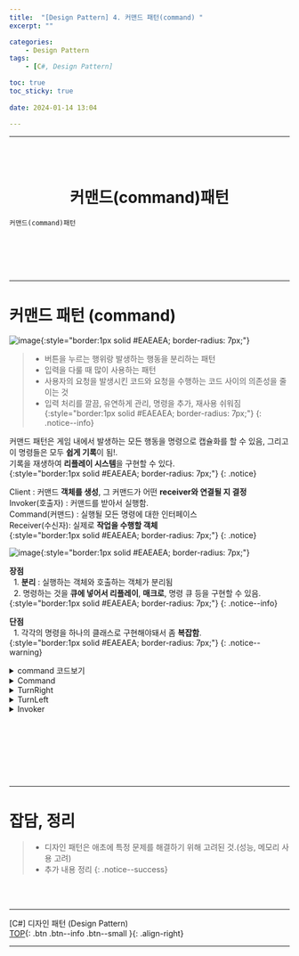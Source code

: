 ```yaml
---
title:  "[Design Pattern] 4. 커맨드 패턴(command) "
excerpt: ""

categories:
    - Design Pattern
tags:
    - [C#, Design Pattern]

toc: true
toc_sticky: true
 
date: 2024-01-14 13:04

---
```

- - -
<BR><BR>



<center><H1> 커맨드(command)패턴   </H1></center>

`커맨드(command)패턴`  

<br><br><br><br>
- - - 

# 커맨드 패턴 (command)
![image](https://github.com/levell1/levell1.github.io/assets/96651722/1371e2fd-0f79-40d6-b145-98031ff04923){:style="border:1px solid #EAEAEA; border-radius: 7px;"}  

> - 버튼을 누르는 행위랑 발생하는 행동을 분리하는 패턴
> - 입력을 다룰 때 많이 사용하는 패턴  
> - 사용자의 요청을 발생시킨 코드와 요청을 수행하는 코드 사이의 의존성을 줄이는 것
> - 입력 처리를 깔끔, 유연하게 관리, 명령을 추가, 재사용 쉬워짐
{:style="border:1px solid #EAEAEA; border-radius: 7px;"}
{: .notice--info}  

커맨드 패턴은 게임 내에서 발생하는 모든 행동을 명령으로 캡슐화를 할 수 있음, 그리고 이 명령들은 모두 **쉽게 기록**이 됨!.  
기록을 재생하여 **리플레이 시스템**을 구현할 수 있다.  
{:style="border:1px solid #EAEAEA; border-radius: 7px;"}
{: .notice} 

Client : 커맨드 **객체를 생성**, 그 커맨드가 어떤 **receiver와 연결될 지 결정**  
Invoker(호출자) : 커맨드를 받아서 실행함.  
Command(커맨드) : 실행될 모든 명령에 대한 인터페이스  
Receiver(수신자): 실제로 **작업을 수행할 객체**  
{:style="border:1px solid #EAEAEA; border-radius: 7px;"}
{: .notice} 

![image](https://github.com/levell1/levell1.github.io/assets/96651722/e7b43e8f-8a1b-4191-8f1b-3d3c563d1b3b){:style="border:1px solid #EAEAEA; border-radius: 7px;"}  

**장점**  
&nbsp;&nbsp;1. **분리** : 실행하는 객체와 호출하는 객체가 분리됨   
&nbsp;&nbsp;2. 명령하는 것을 **큐에 넣어서 리플레이**, **매크로**, 명령 큐 등을 구현할 수 있음.  
{:style="border:1px solid #EAEAEA; border-radius: 7px;"}
{: .notice--info} 


**단점**  
&nbsp;&nbsp;1. 각각의 명령을 하나의 클래스로 구현해야돼서 좀 **복잡함**.  
{:style="border:1px solid #EAEAEA; border-radius: 7px;"}
{: .notice--warning} 


<details>
<summary>command 코드보기</summary>

<div class="notice--primary" markdown="1"> 

```c#
// 커맨드 인터페이스
public interface ICommand
{
    void Execute();
}

// 구체적인 커맨드 클래스들. 이동 요청 클래스
public class MoveCommand : ICommand
{
    private Player player;
    private float x, y;

    public MoveCommand(Player player, float x, float y)
    {
        this.player = player;
        this.x = x;
        this.y = y;
    }

    public void Execute()
    {
        player.Move(x, y);
    }
}

// 점프 요청 클래스
public class JumpCommand : ICommand
{
    private Player player;

    public JumpCommand(Player player)
    {
        this.player = player;
    }

    public void Execute()
    {
        player.Jump();
    }
}

// 플레이어 클래스
public class Player
{
    public void Move(float x, float y)
    {
        // 이동 로직
    }

    public void Jump()
    {
        // 점프 로직
    }
}

// 커맨드 사용
Player player = new Player();
ICommand moveCommand = new MoveCommand(player, 1.0f, 0.0f);
ICommand jumpCommand = new JumpCommand(player);

moveCommand.Execute(); // 플레이어 이동
jumpCommand.Execute(); // 플레이어 점프
```
</div>
</details>

<details>
<summary>Command</summary>
<div class="notice--primary" markdown="1"> 

```c# 
public abstract class Command
{
    public abstract void Execute();
}
```
</div>
</details>

<details>
<summary>TurnRight</summary>
<div class="notice--primary" markdown="1"> 

```c# 
public class TurnRight : Command
{
    private CharacterController _controller;

    public TurnRight(CharacterController controller)
    {
        _controller = controller;
    }

    public override void Execute()
    {
        _controller.Turn(CharacterController.Direction.Right);
    }
}
```
</div>
</details>

<details>
<summary>TurnLeft</summary>
<div class="notice--primary" markdown="1"> 

```c# 
public class TurnLeft : Command
{
    private CharacterController _controller;

    public TurnLeft(CharacterController controller)
    {
        _controller = controller;
    }

    public override void Execute()
    {
        _controller.Turn(CharacterController.Direction.Left);
    }
}
```
</div>
</details>

<details>
<summary>Invoker</summary>
<div class="notice--primary" markdown="1"> 

```c# 
class Invoker : MonoBehaviour
{
    private bool _isRecording;
    private bool _isReplaying;
    private float _replayTime;
    private float _recordingTime;
    private SortedList<float, Command> _recordedCommands = 
        new SortedList<float, Command>();

    public void ExecuteCommand(Command command)
    {
        command.Execute();
        
        if (_isRecording) 
            _recordedCommands.Add(_recordingTime, command);
        
        Debug.Log("Recorded Time: " + _recordingTime);
        Debug.Log("Recorded Command: " + command);
    }

    public void Record()
    {
        _recordingTime = 0.0f;
        _isRecording = true;
    }

    public void Replay()
    {
        _replayTime = 0.0f;
        _isReplaying = true;
        
        if (_recordedCommands.Count <= 0)
            Debug.LogError("No commands to replay!");
        
        _recordedCommands.Reverse();
    }
    
    void FixedUpdate()
    {
        if (_isRecording) 
            _recordingTime += Time.fixedDeltaTime;
        
        if (_isReplaying)
        {
            _replayTime += Time.fixedDeltaTime;

            if (_recordedCommands.Any()) 
            {
                if (Mathf.Approximately(
                    _replayTime, _recordedCommands.Keys[0])) {

                    Debug.Log("Replay Time: " + _replayTime);
                    Debug.Log("Replay Command: " + 
                                _recordedCommands.Values[0]);
                    
                    _recordedCommands.Values[0].Execute();
                    _recordedCommands.RemoveAt(0);
                }
            }
            else
            {
                _isReplaying = false;
            }
        }
    }
}
```
</div>
</details>

<br><br><br><br><br><br>
- - - 


# 잡담, 정리
> - 디자인 패턴은 애초에 특정 문제를 해결하기 위해 고려된 것.(성능, 메모리 사용 고려)
> - 추가 내용 정리
{: .notice--success} 

<br><br>
- - - 

[C#] 디자인 패턴 (Design Pattern)  
[TOP](#){: .btn .btn--info .btn--small }{: .align-right}
<br>
- - -
